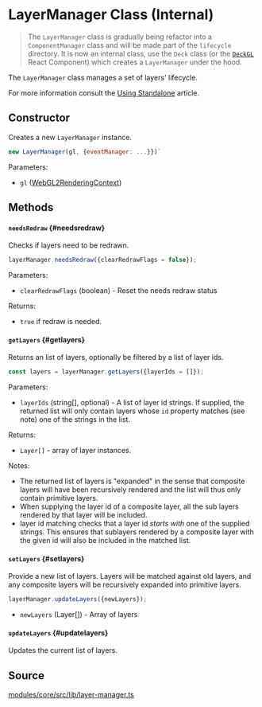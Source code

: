 # LayerManager Class (Internal)

> The `LayerManager` class is gradually being refactor into a `ComponentManager` class and will be made part of the `lifecycle` directory. It is now an internal class, use the `Deck` class (or the [`DeckGL`](../react/deckgl.md) React Component) which creates a `LayerManager` under the hood.

The `LayerManager` class manages a set of layers' lifecycle.

For more information consult the [Using Standalone](../../get-started/using-standalone.md) article.


## Constructor

Creates a new `LayerManager` instance.

```js
new LayerManager(gl, {eventManager: ...}})`
```

Parameters:

* `gl` ([WebGL2RenderingContext](https://developer.mozilla.org/en-US/docs/Web/API/WebGL2RenderingContext))


## Methods

#### `needsRedraw` {#needsredraw}

Checks if layers need to be redrawn.

```js
layerManager.needsRedraw({clearRedrawFlags = false});
```

Parameters:

* `clearRedrawFlags` (boolean) - Reset the needs redraw status

Returns:

* `true` if redraw is needed.

#### `getLayers` {#getlayers}

Returns an list of layers, optionally be filtered by a list of layer ids.

```js
const layers = layerManager.getLayers({layerIds = []});
```

Parameters:

* `layerIds` (string[], optional) - A list of layer id strings. If supplied, the returned list will only contain layers whose `id` property matches (see note) one of the strings in the list.

Returns:

* `Layer[]` - array of layer instances.

Notes:

* The returned list of layers is "expanded" in the sense that composite layers will have been recursively rendered and the list will thus only contain primitive layers.
* When supplying the layer id of a composite layer, all the sub layers rendered by that layer will be included.
* layer id matching checks that a layer id *starts with* one of the supplied strings. This ensures that sublayers rendered by a composite layer with the given id will also be included in the matched list.


#### `setLayers` {#setlayers}

Provide a new list of layers. Layers will be matched against old layers, and any composite layers will be recursively expanded into primitive layers.

```js
layerManager.updateLayers({newLayers});
```

* `newLayers` (Layer[]) - Array of layers


#### `updateLayers` {#updatelayers}

Updates the current list of layers.


## Source

[modules/core/src/lib/layer-manager.ts](https://github.com/visgl/deck.gl/blob/master/modules/core/src/lib/layer-manager.ts)
